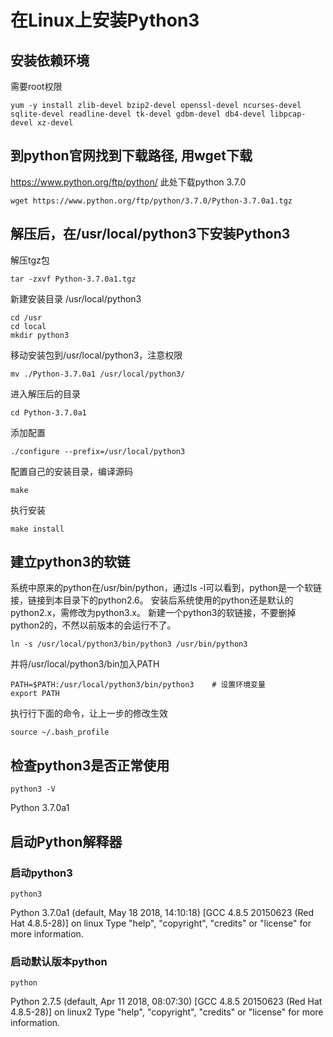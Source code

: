 # 在Linux上安装Python3
## 安装依赖环境
需要root权限<br>
```
yum -y install zlib-devel bzip2-devel openssl-devel ncurses-devel sqlite-devel readline-devel tk-devel gdbm-devel db4-devel libpcap-devel xz-devel
```
## 到python官网找到下载路径, 用wget下载
https://www.python.org/ftp/python/
此处下载python 3.7.0<br>
```
wget https://www.python.org/ftp/python/3.7.0/Python-3.7.0a1.tgz
```

## 解压后，在/usr/local/python3下安装Python3
解压tgz包
```
tar -zxvf Python-3.7.0a1.tgz
```
新建安装目录 /usr/local/python3
```
cd /usr
cd local
mkdir python3
```
移动安装包到/usr/local/python3，注意权限
```
mv ./Python-3.7.0a1 /usr/local/python3/
```
进入解压后的目录
```
cd Python-3.7.0a1
```
添加配置
```
./configure --prefix=/usr/local/python3
```
配置自己的安装目录，编译源码
```
make
```
执行安装
```
make install
```
## 建立python3的软链
系统中原来的python在/usr/bin/python，通过ls -l可以看到，python是一个软链接，链接到本目录下的python2.6。
安装后系统使用的python还是默认的python2.x，需修改为python3.x。
新建一个python3的软链接，不要删掉python2的，不然以前版本的会运行不了。
```
ln -s /usr/local/python3/bin/python3 /usr/bin/python3
```
并将/usr/local/python3/bin加入PATH
```
PATH=$PATH:/usr/local/python3/bin/python3    # 设置环境变量
export PATH
```
执行行下面的命令，让上一步的修改生效
```
source ~/.bash_profile
```

## 检查python3是否正常使用
```
python3 -V
```
Python 3.7.0a1


## 启动Python解释器
### 启动python3
```
python3
```
Python 3.7.0a1 (default, May 18 2018, 14:10:18) 
[GCC 4.8.5 20150623 (Red Hat 4.8.5-28)] on linux
Type "help", "copyright", "credits" or "license" for more information.
>>> 
### 启动默认版本python
```
python
```
Python 2.7.5 (default, Apr 11 2018, 08:07:30) 
[GCC 4.8.5 20150623 (Red Hat 4.8.5-28)] on linux2
Type "help", "copyright", "credits" or "license" for more information.
>>> 
